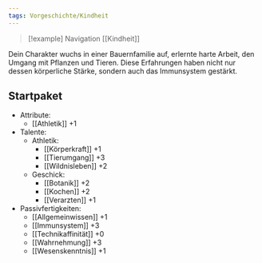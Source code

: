 ```yaml
---
tags: Vorgeschichte/Kindheit
---
```

> [!example] Navigation 
>  [[Kindheit]]

Dein Charakter wuchs in einer Bauernfamilie auf, erlernte harte Arbeit, den Umgang mit Pflanzen und Tieren. Diese Erfahrungen haben nicht nur dessen körperliche Stärke, sondern auch das Immunsystem gestärkt.


## Startpaket
- Attribute:
	- [[Athletik]] +1
- Talente:
	- Athletik:
		- [[Körperkraft]] +1
		- [[Tierumgang]] +3
		- [[Wildnisleben]] +2
	- Geschick:
		- [[Botanik]] +2
		- [[Kochen]] +2
		- [[Verarzten]] +1
- Passivfertigkeiten:
	- [[Allgemeinwissen]] +1
	- [[Immunsystem]] +3
	- [[Technikaffinität]] +0
	- [[Wahrnehmung]] +3
	- [[Wesenskenntnis]] +1